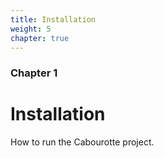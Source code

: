 ```yaml
---
title: Installation
weight: 5
chapter: true
---
```


### Chapter 1

# Installation

How to run the Cabourotte project.
